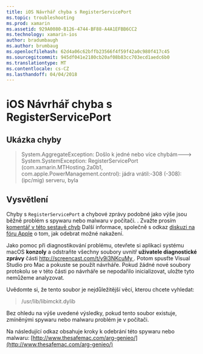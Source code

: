 ```yaml
---
title: iOS Návrhář chyba s RegisterServicePort
ms.topic: troubleshooting
ms.prod: xamarin
ms.assetid: 929A0080-B126-4744-BF88-A4A1EFBB6CC2
ms.technology: xamarin-ios
author: bradumbaugh
ms.author: brumbaug
ms.openlocfilehash: 62d4a06c62bffb23566f4f59f42a0c980f417c45
ms.sourcegitcommit: 945df041e2180cb20af08b83cc703ecd1aedc6b0
ms.translationtype: MT
ms.contentlocale: cs-CZ
ms.lasthandoff: 04/04/2018
---
```

# <a name="ios-designer-error-with-registerserviceport"></a>iOS Návrhář chyba s RegisterServicePort

## <a name="sample-error"></a>Ukázka chyby
> System.AggregateException: Došlo k jedné nebo více chybám---> System.SystemException: RegisterServicePort (com.xamarin.MTHosting.2a0b1, com.apple.PowerManagement.control): jádra vrátil:-308 (-308): (ipc/mig) serveru, byla

## <a name="explanation"></a>Vysvětlení
Chyby s `RegisterServicePort` a chybové zprávy podobné jako výše jsou běžně problém s spywaru nebo malwaru v počítači. . Zvažte prosím [komentář v této sestavě chyb](https://bugzilla.xamarin.com/show_bug.cgi?id=21907#c4) Další informace, společně s odkaz [diskuzi na fóru Apple](https://discussions.apple.com/thread/5596008) o tom, jak odebrat možné nakažení. 

Jako pomoc při diagnostikování problému, otevřete si aplikaci systému macOS **konzoly** a odstraňte všechny soubory uvnitř **uživatele diagnostické zprávy** části [ http://screencast.com/t/y9i3NKcuMy ](http://screencast.com/t/y9i3NKcuMy). Potom spusťte Visual Studio pro Mac a pokuste se použít návrháře. Pokud žádné nové soubory protokolu se v této části po návrháře se nepodařilo inicializovat, uložte tyto nemůžeme analyzovat.  

Uvědomte si, že tento soubor je nejdůležitější věcí, kterou chcete vyhledat: 
> /usr/lib/libimckit.dylib

Bez ohledu na výše uvedené výsledky, pokud tento soubor existuje, zmíněnými spywaru nebo malwaru problém je v počítači.  

Na následující odkaz obsahuje kroky k odebrání této spywaru nebo malwaru: [http://www.thesafemac.com/arg-genieo/](http://www.thesafemac.com/arg-genieo/)  

